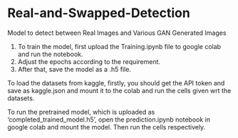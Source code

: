 # Real-and-Swapped-Detection
Model to detect between Real Images and Various GAN Generated Images

1. To train the model, first upload the Training.ipynb file to google colab and run the notebook. 
2. Adjust the epochs according to the requirement.
3. After that, save the model as a .h5 file.

To load the datasets from kaggle, firstly, you should get the API token and save as kaggle.json and mount it to the colab and run the cells given wrt the datasets.

To run the pretrained model, which is uploaded as ‘completed_trained_model.h5’, open the prediction.ipynb notebook in google colab and mount the model. Then run the cells respectively. 

